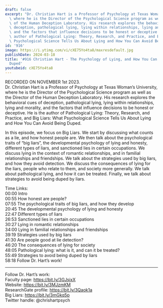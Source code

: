 ```yaml
---
draft: false
excerpt: "Dr. Christian Hart is a Professor of Psychology at Texas Woman\u2019s University,\
  \ where he is the Director of the Psychological Science program as well as the Director\
  \ of the Human Deception Laboratory. His research explores the behavioral cues of\
  \ deception, pathological lying, lying within relationships, lying and morality,\
  \ and the factors that influence decisions to be honest or deceptive. He is the\
  \ author of Pathological Lying: Theory, Research, and Practice, and Big Liars: What\
  \ Psychological Science Tells Us About Lying and How You Can Avoid Being Duped."
id: '916'
image: https://i.ytimg.com/vi/cXE75Yo4ta8/maxresdefault.jpg
publishDate: 2024-03-18
title: '#916 Christian Hart - The Psychology of Lying, and How You Can Avoid Being
  Duped'
youtubeid: cXE75Yo4ta8
---
```

<div class="timelinks">

RECORDED ON NOVEMBER 1st 2023.  
Dr. Christian Hart is a Professor of Psychology at Texas Woman’s University, where he is the Director of the Psychological Science program as well as the Director of the Human Deception Laboratory. His research explores the behavioral cues of deception, pathological lying, lying within relationships, lying and morality, and the factors that influence decisions to be honest or deceptive. He is the author of Pathological Lying: Theory, Research, and Practice, and Big Liars: What Psychological Science Tells Us About Lying and How You Can Avoid Being Duped.

In this episode, we focus on Big Liars. We start by discussing what counts as a lie, and how honest people are. We then talk about the psychological traits of “big liars”, the developmental psychology of lying and honesty, different types of liars, and sanctioned lies in certain occupations. We discuss lying in the context of romantic relationships, and in familial relationships and friendships. We talk about the strategies used by big liars, and how they avoid detection. We discuss the consequences of lying for the liars, people who relate to them, and society more generally. We talk about pathological lying, and how it can be treated. Finally, we talk about strategies to avoid being duped by liars.

Time Links:  
<time>00:00</time> Intro  
<time>00:55</time> How honest are people?  
<time>07:55</time> The psychological traits of big liars, and how they develop  
<time>20:45</time> The developmental psychology of lying and honesty  
<time>22:47</time> Different types of liars  
<time>26:53</time> Sanctioned lies in certain occupations  
<time>30:27</time> Lying in romantic relationships  
<time>34:00</time> Lying in familial relationships and friendships  
<time>39:19</time> Strategies used by big liars  
<time>41:30</time> Are people good at lie detection?  
<time>46:20</time> The consequences of lying for society  
<time>48:05</time> Pathological lying: what is it, and can it be treated?  
<time>55:49</time> Strategies to avoid being duped by liars  
<time>58:18</time> Follow Dr. Hart’s work!

---

Follow Dr. Hart’s work:  
Faculty page: https://bit.ly/3GJsjxX  
Website: https://bit.ly/3MJzmKM  
ResearchGate profile: https://bit.ly/3Qaok1a  
Big Liars: https://bit.ly/3mGkq5p  
Twitter handle: @chrishartpsych
</div>

